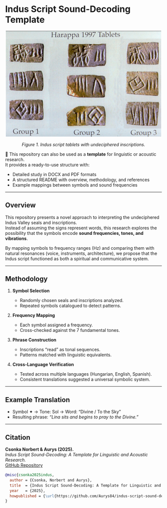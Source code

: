 # Indus Script Sound-Decoding Template  

<p align="center">
  <img src="harappa_tablets.jpg" alt="Indus Script Tablets" width="500"/>
</p>  

<p align="center"><i>Figure 1. Indus script tablets with undeciphered inscriptions.</i></p>

📄 This repository can also be used as a **template** for linguistic or acoustic research.  
It provides a ready-to-use structure with:  
- Detailed study in DOCX and PDF formats  
- A structured README with overview, methodology, and references  
- Example mappings between symbols and sound frequencies  

---

## Overview
This repository presents a novel approach to interpreting the undeciphered Indus Valley seals and inscriptions.  
Instead of assuming the signs represent words, this research explores the possibility that the symbols encode **sound frequencies, tones, and vibrations**.  

By mapping symbols to frequency ranges (Hz) and comparing them with natural resonances (voice, instruments, architecture), we propose that the Indus script functioned as both a spiritual and communicative system.  

---

## Methodology
1. **Symbol Selection**  
   - Randomly chosen seals and inscriptions analyzed.  
   - Repeated symbols catalogued to detect patterns.  

2. **Frequency Mapping**  
   - Each symbol assigned a frequency.  
   - Cross-checked against the 7 fundamental tones.  

3. **Phrase Construction**  
   - Inscriptions “read” as tonal sequences.  
   - Patterns matched with linguistic equivalents.  

4. **Cross-Language Verification**  
   - Tested across multiple languages (Hungarian, English, Spanish).  
   - Consistent translations suggested a universal symbolic system.  

---

## Example Translation
- Symbol ✦ → Tone: Sol → Word: “Divine / To the Sky”  
- Resulting phrase: *“Lina sits and begins to pray to the Divine.”*  

---

## Citation
**Csonka Norbert & Aurys (2025).**  
*Indus Script Sound-Decoding: A Template for Linguistic and Acoustic Research.*  
[GitHub Repository](https://github.com/Aurys84/indus-script-sound-dekodolas)  

```bibtex
@misc{csonka2025indus,
  author = {Csonka, Norbert and Aurys},
  title  = {Indus Script Sound-Decoding: A Template for Linguistic and Acoustic Research},
  year   = {2025},
  howpublished = {\url{https://github.com/Aurys84/indus-script-sound-dekodolas}}
}
